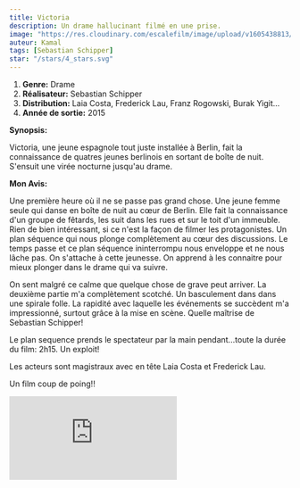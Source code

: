 ```yaml
---
title: Victoria
description: Un drame hallucinant filmé en une prise.
image: "https://res.cloudinary.com/escalefilm/image/upload/v1605438813/victoria_pufbbc.jpg"
auteur: Kamal
tags: [Sebastian Schipper]
star: "/stars/4_stars.svg"
---
```

1. **Genre:** Drame
2. **Réalisateur:** Sebastian Schipper
3. **Distribution:** Laia Costa, Frederick Lau, Franz Rogowski, Burak Yigit...
4. **Année de sortie:** 2015


**Synopsis:**

 Victoria, une jeune espagnole tout juste installée à Berlin, fait la connaissance de quatres jeunes berlinois en sortant de boîte de nuit. S'ensuit une virée nocturne jusqu'au drame.

**Mon Avis:**

Une première heure où il ne se passe pas grand chose. Une jeune femme seule qui danse en boîte de nuit au cœur de Berlin. Elle fait la connaissance d'un groupe de fêtards, les suit dans les rues et sur le toit d'un immeuble. Rien de bien intéressant, si ce n'est la façon de filmer les protagonistes. Un plan séquence qui nous plonge complètement au cœur des discussions. Le temps passe et ce plan séquence ininterrompu nous enveloppe et ne nous lâche pas. On s'attache à cette jeunesse. On apprend à les connaitre pour mieux plonger dans le drame qui va suivre.

On sent malgré ce calme que quelque chose de grave peut arriver. La deuxième partie m'a complètement scotché. Un basculement dans dans une spirale folle. La rapidité avec laquelle les événements se succèdent m'a impressionné, surtout grâce à la mise en scène. Quelle maîtrise de Sebastian Schipper!

Le plan sequence prends le spectateur par la main pendant...toute la durée du film: 2h15. Un exploit!

Les acteurs sont magistraux avec en tête Laia Costa et Frederick Lau.

Un film coup de poing!! 

<div>
<iframe src="https://www.youtube.com/embed/Q-OskH-O7XA" frameborder="0" allow="accelerometer; autoplay; clipboard-write; encrypted-media; gyroscope; picture-in-picture" allowfullscreen></iframe>
</div>
